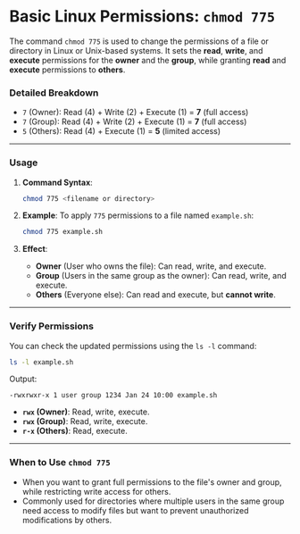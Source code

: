 # Basic Linux Permissions: `chmod 775`
The command `chmod 775` is used to change the permissions of a file or directory in Linux or Unix-based systems. It sets the **read**, **write**, and **execute** permissions for the **owner** and the **group**, while granting **read** and **execute** permissions to **others**. 

### **Detailed Breakdown**
- `7` (Owner): Read (4) + Write (2) + Execute (1) = **7** (full access)
- `7` (Group): Read (4) + Write (2) + Execute (1) = **7** (full access)
- `5` (Others): Read (4) + Execute (1) = **5** (limited access)

---

### **Usage**
1. **Command Syntax**:
   ```bash
   chmod 775 <filename or directory>
   ```

2. **Example**:
   To apply `775` permissions to a file named `example.sh`:
   ```bash
   chmod 775 example.sh
   ```

3. **Effect**:
   - **Owner** (User who owns the file): Can read, write, and execute.
   - **Group** (Users in the same group as the owner): Can read, write, and execute.
   - **Others** (Everyone else): Can read and execute, but **cannot write**.

---

### **Verify Permissions**
You can check the updated permissions using the `ls -l` command:
```bash
ls -l example.sh
```
Output:
```
-rwxrwxr-x 1 user group 1234 Jan 24 10:00 example.sh
```
- **`rwx` (Owner)**: Read, write, execute.
- **`rwx` (Group)**: Read, write, execute.
- **`r-x` (Others)**: Read, execute.

---

### **When to Use `chmod 775`**
- When you want to grant full permissions to the file's owner and group, while restricting write access for others.
- Commonly used for directories where multiple users in the same group need access to modify files but want to prevent unauthorized modifications by others. 
